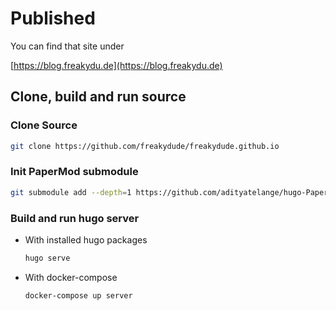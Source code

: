 # Published

You can find that site under

[https://blog.freakydu.de](https://blog.freakydu.de)

## Clone, build and run source

### Clone Source

```sh
git clone https://github.com/freakydude/freakydude.github.io
```

### Init PaperMod submodule
```sh
git submodule add --depth=1 https://github.com/adityatelange/hugo-PaperMod.git themes/PaperMod  
```

### Build and run hugo server

- With installed hugo packages
  ```sh
  hugo serve
  ```

- With docker-compose
  ```sh
  docker-compose up server
  ```